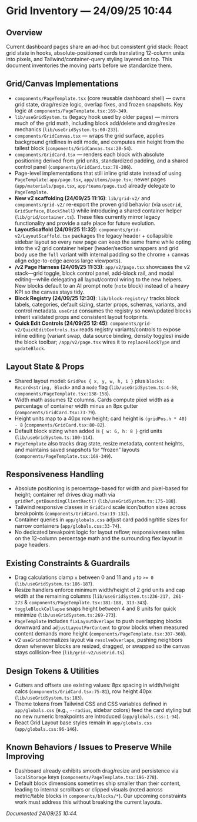 # Grid Inventory — 24/09/25 10:44

## Overview
Current dashboard pages share an ad-hoc but consistent grid stack: React grid state in hooks, absolute-positioned cards translating 12-column units into pixels, and Tailwind/container-query styling layered on top. This document inventories the moving parts before we standardize them.

## Grid/Canvas Implementations
- `components/PageTemplate.tsx` (core reusable dashboard shell) — owns grid state, drag/resize logic, overlap fixes, and frozen snapshots. Key logic at `components/PageTemplate.tsx:169-349`.
- `lib/useGridSystem.ts` (legacy hook used by older pages) — mirrors much of the grid math, including block add/delete and drag/resize mechanics (`lib/useGridSystem.ts:60-233`).
- `components/GridCanvas.tsx` — wraps the grid surface, applies background gridlines in edit mode, and computes min height from the tallest block (`components/GridCanvas.tsx:20-54`).
- `components/GridCard.tsx` — renders each block with absolute positioning derived from grid units, standardized padding, and a shared control panel (`components/GridCard.tsx:70-206`).
- Page-level implementations that still inline grid state instead of using `PageTemplate`: `app/page.tsx`, `app/items/page.tsx`; newer pages (`app/materials/page.tsx`, `app/teams/page.tsx`) already delegate to `PageTemplate`.
- **New v2 scaffolding (24/09/25 11:16)**: `lib/grid-v2/` and `components/grid-v2/` re-export the proven grid behavior (via `useGrid`, `GridSurface`, `BlockShell`) while introducing a shared container helper (`lib/grid/container.ts`). These files currently mirror legacy functionality and provide a safe place for future evolution.
- **LayoutScaffold (24/09/25 11:32)**: `components/grid-v2/LayoutScaffold.tsx` packages the legacy header + collapsible sidebar layout so every new page can keep the same frame while opting into the v2 grid container helper (header/section wrappers and grid body use the `full` variant with internal padding so the chrome + canvas align edge-to-edge across large viewports).
- **/v2 Page Harness (24/09/25 11:33)**: `app/v2/page.tsx` showcases the v2 stack—grid toggle, block control panel, add-block rail, and modal editing—while delegating all layout/control wiring to the new helpers. New blocks default to an AI prompt note (`note` block) instead of a heavy KPI so the canvas stays tidy.
- **Block Registry (24/09/25 12:30)**: `lib/block-registry/` tracks block labels, categories, default sizing, starter props, schemas, variants, and control metadata. `useGrid` consumes the registry so new/updated blocks inherit validated props and consistent layout footprints.
- **Quick Edit Controls (24/09/25 12:45)**: `components/grid-v2/QuickEditControls.tsx` reads registry variants/controls to expose inline editing (variant swap, data source binding, density toggles) inside the block toolbar; `/app/v2/page.tsx` wires it to `replaceBlockType` and `updateBlock`.

## Layout State & Props
- Shared layout model: `GridPos { x, y, w, h, i }` plus `blocks: Record<string, Block>` and a `mode` flag (`lib/useGridSystem.ts:4-58`, `components/PageTemplate.tsx:138-158`).
- Width math assumes 12 columns. Cards compute pixel width as a percentage of container width minus an 8px gutter (`components/GridCard.tsx:73-79`).
- Height units map to a 40px row height; card height is `(gridPos.h * 40) - 8` (`components/GridCard.tsx:80-82`).
- Default block sizing when added is `{ w: 6, h: 8 }` grid units (`lib/useGridSystem.ts:100-114`).
- `PageTemplate` also tracks drag state, resize metadata, content heights, and maintains saved snapshots for “frozen” layouts (`components/PageTemplate.tsx:169-349`).

## Responsiveness Handling
- Absolute positioning is percentage-based for width and pixel-based for height; container ref drives drag math via `gridRef.getBoundingClientRect()` (`lib/useGridSystem.ts:175-188`).
- Tailwind responsive classes in `GridCard` scale icon/button sizes across breakpoints (`components/GridCard.tsx:19-132`).
- Container queries in `app/globals.css` adjust card padding/title sizes for narrow containers (`app/globals.css:33-74`).
- No dedicated breakpoint logic for layout reflow; responsiveness relies on the 12-column percentage math and the surrounding flex layout in page headers.

## Existing Constraints & Guardrails
- Drag calculations clamp `x` between 0 and 11 and `y` to `>= 0` (`lib/useGridSystem.ts:186-187`).
- Resize handlers enforce minimum width/height of 2 grid units and cap width at the remaining columns (`lib/useGridSystem.ts:236-217, 261-273` & `components/PageTemplate.tsx:181-188, 313-343`).
- `toggleBlockCollapse` snaps height between 4 and 8 units for quick minimize (`lib/useGridSystem.ts:269-273`).
- `PageTemplate` includes `fixLayoutOverlaps` to push overlapping blocks downward and `adjustLayoutForContent` to grow blocks when measured content demands more height (`components/PageTemplate.tsx:307-360`).
- v2 `useGrid` normalizes layout via `resolveOverlaps`, pushing neighbors down whenever blocks are resized, dragged, or swapped so the canvas stays collision-free (`lib/grid-v2/useGrid.ts`).

## Design Tokens & Utilities
- Gutters and offsets use existing values: 8px spacing in width/height calcs (`components/GridCard.tsx:75-81`), row height 40px (`lib/useGridSystem.ts:183`).
- Theme tokens from Tailwind CSS and CSS variables defined in `app/globals.css` (e.g., `--radius`, sidebar colors) feed the card styling but no new numeric breakpoints are introduced (`app/globals.css:1-94`).
- React Grid Layout base styles remain in `app/globals.css` (`app/globals.css:96-146`).

## Known Behaviors / Issues to Preserve While Improving
- Dashboard already exhibits smooth drag/resize and persistence via `localStorage` keys (`components/PageTemplate.tsx:196-278`).
- Default block dimensions sometimes ship smaller than their content, leading to internal scrollbars or clipped visuals (noted across metric/table blocks in `components/blocks/*`). Our upcoming constraints work must address this without breaking the current layouts.

*Documented 24/09/25 10:44.*
